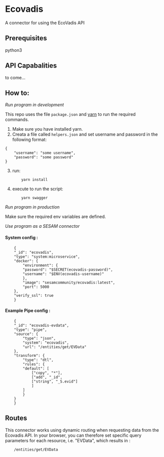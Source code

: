 # Ecovadis
A connector for using the EcoVadis API

## Prerequisites
python3

## API Capabalities
to come...

## How to:

*Run program in development*

This repo uses the file ```package.json``` and [yarn](https://yarnpkg.com/lang/en/) to run the required commands.

1. Make sure you have installed yarn.
2. Creata a file called ```helpers.json``` and set username and password in the following format:
```
{
    "username": "some username",
    "password": "some password"
}
```
3. run:
    ```
        yarn install
    ```
4. execute to run the script:
    ```
        yarn swagger
    ```

*Run program in production*

Make sure the required env variables are defined.

*Use program as a SESAM connector*

#### System config :

```
    {
    "_id": "ecovadis",
    "type": "system:microservice",
    "docker": {
        "environment": {
        "password": "$SECRET(ecovadis-password)",
        "username": "$ENV(ecovadis-username)"
        },
        "image": "sesamcommunity/ecovadis:latest",
        "port": 5000
    },
    "verify_ssl": true
    }
```

#### Example Pipe config :

```
    {
    "_id": "ecovadis-evdata",
    "type": "pipe",
    "source": {
        "type": "json",
        "system": "ecovadis",
        "url": "/entities/get/EVData"
    },
    "transform": {
        "type": "dtl",
        "rules": {
        "default": [
            ["copy", "*"],
            ["add", "_id",
            ["string", "_S.evid"]
            ]
        ]
        }
    }
    }
```

## Routes
This connector works using dynamic routing when requesting data from the Ecovadis API. In your browser, you can therefore set specific query parameters for each resource, i.e. "EVData", which results in :

```
    /entities/get/EVData
```